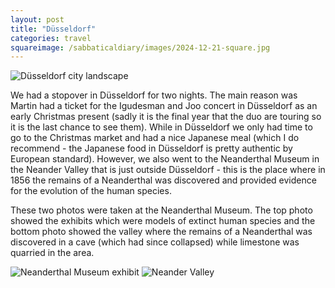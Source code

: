 ```yaml
---
layout: post
title: "Düsseldorf"
categories: travel
squareimage: /sabbaticaldiary/images/2024-12-21-square.jpg
---
```

<img src="/sabbaticaldiary/images/2024-12-21.jpg" alt="Düsseldorf city landscape" class="center">

We had a stopover in Düsseldorf for two nights. The main reason was Martin had a ticket for the Igudesman and Joo concert in Düsseldorf as an early Christmas present (sadly it is the final year that the duo are touring so it is the last chance to see them). While in Düsseldorf we only had time to go to the Christmas market and had a nice Japanese meal (which I do recommend - the Japanese food in Düsseldorf is pretty authentic by European standard). However, we also went to the Neanderthal Museum in the Neander Valley that is just outside Düsseldorf - this is the place where in 1856 the remains of a Neanderthal was discovered and provided evidence for the evolution of the human species.

These two photos were taken at the Neanderthal Museum. The top photo showed the exhibits which were models of extinct human species and the bottom photo showed the valley where the remains of a Neanderthal was discovered in a cave (which had since collapsed) while limestone was quarried in the area.

<img src="/sabbaticaldiary/images/2024-12-21-2.jpg" alt="Neanderthal Museum exhibit" class="center">

<img src="/sabbaticaldiary/images/2024-12-21-3.jpg" alt="Neander Valley" class="center">
